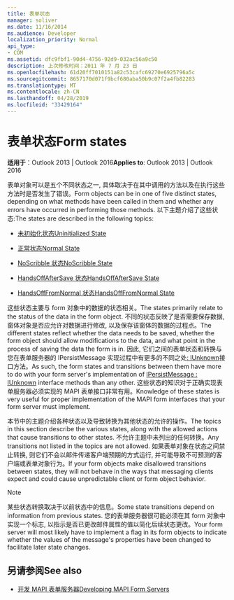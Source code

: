 ```yaml
---
title: 表单状态
manager: soliver
ms.date: 11/16/2014
ms.audience: Developer
localization_priority: Normal
api_type:
- COM
ms.assetid: dfc9fbf1-90d4-4756-92d9-032ac56a9c50
description: 上次修改时间：2011 年 7 月 23 日
ms.openlocfilehash: 61d20ff7010151a82c53cafc69270e6925796a5c
ms.sourcegitcommit: 8657170d071f9bcf680aba50b9c07f2a4fb82283
ms.translationtype: MT
ms.contentlocale: zh-CN
ms.lasthandoff: 04/28/2019
ms.locfileid: "33429164"
---
```

# <a name="form-states"></a><span data-ttu-id="eec1b-103">表单状态</span><span class="sxs-lookup"><span data-stu-id="eec1b-103">Form states</span></span>

<span data-ttu-id="eec1b-104">**适用于**：Outlook 2013 | Outlook 2016</span><span class="sxs-lookup"><span data-stu-id="eec1b-104">**Applies to**: Outlook 2013 | Outlook 2016</span></span> 
  
<span data-ttu-id="eec1b-105">表单对象可以是五个不同状态之一, 具体取决于在其中调用的方法以及在执行这些方法时是否发生了错误。</span><span class="sxs-lookup"><span data-stu-id="eec1b-105">Form objects can be in one of five distinct states, depending on what methods have been called in them and whether any errors have occurred in performing those methods.</span></span> <span data-ttu-id="eec1b-106">以下主题介绍了这些状态:</span><span class="sxs-lookup"><span data-stu-id="eec1b-106">The states are described in the following topics:</span></span>
  
- [<span data-ttu-id="eec1b-107">未初始化状态</span><span class="sxs-lookup"><span data-stu-id="eec1b-107">Uninitialized State</span></span>](uninitialized-state.md)
    
- [<span data-ttu-id="eec1b-108">正常状态</span><span class="sxs-lookup"><span data-stu-id="eec1b-108">Normal State</span></span>](normal-state.md)
    
- [<span data-ttu-id="eec1b-109">NoScribble 状态</span><span class="sxs-lookup"><span data-stu-id="eec1b-109">NoScribble State</span></span>](noscribble-state.md)
    
- [<span data-ttu-id="eec1b-110">HandsOffAfterSave 状态</span><span class="sxs-lookup"><span data-stu-id="eec1b-110">HandsOffAfterSave State</span></span>](handsoffaftersave-state.md)
    
- [<span data-ttu-id="eec1b-111">HandsOffFromNormal 状态</span><span class="sxs-lookup"><span data-stu-id="eec1b-111">HandsOffFromNormal State</span></span>](handsofffromnormal-state.md)
    
<span data-ttu-id="eec1b-112">这些状态主要与 form 对象中的数据的状态相关。</span><span class="sxs-lookup"><span data-stu-id="eec1b-112">The states primarily relate to the status of the data in the form object.</span></span> <span data-ttu-id="eec1b-113">不同的状态反映了是否需要保存数据, 窗体对象是否应允许对数据进行修改, 以及保存该窗体的数据的过程点。</span><span class="sxs-lookup"><span data-stu-id="eec1b-113">The different states reflect whether the data needs to be saved, whether the form object should allow modifications to the data, and what point in the process of saving the data the form is in.</span></span> <span data-ttu-id="eec1b-114">因此, 它们之间的表单状态和转换与您在表单服务器的 IPersistMessage 实现过程中有更多的不同之处[: IUnknown](ipersistmessageiunknown.md)接口方法。</span><span class="sxs-lookup"><span data-stu-id="eec1b-114">As such, the form states and transitions between them have more to do with your form server's implementation of [IPersistMessage : IUnknown](ipersistmessageiunknown.md) interface methods than any other.</span></span> <span data-ttu-id="eec1b-115">这些状态的知识对于正确实现表单服务器必须实现的 MAPI 表单接口非常有用。</span><span class="sxs-lookup"><span data-stu-id="eec1b-115">Knowledge of these states is very useful for proper implementation of the MAPI form interfaces that your form server must implement.</span></span> 
  
<span data-ttu-id="eec1b-116">本节中的主题介绍各种状态以及导致转换为其他状态的允许的操作。</span><span class="sxs-lookup"><span data-stu-id="eec1b-116">The topics in this section describe the various states, along with the allowed actions that cause transitions to other states.</span></span> <span data-ttu-id="eec1b-117">不允许主题中未列出的任何转换。</span><span class="sxs-lookup"><span data-stu-id="eec1b-117">Any transitions not listed in the topics are not allowed.</span></span> <span data-ttu-id="eec1b-118">如果表单对象在状态之间禁止转换, 则它们不会以邮件传递客户端预期的方式运行, 并可能导致不可预测的客户端或表单对象行为。</span><span class="sxs-lookup"><span data-stu-id="eec1b-118">If your form objects make disallowed transitions between states, they will not behave in the ways that messaging clients expect and could cause unpredictable client or form object behavior.</span></span>
  
> [!NOTE]
> <span data-ttu-id="eec1b-119">某些状态转换取决于以前状态中的信息。</span><span class="sxs-lookup"><span data-stu-id="eec1b-119">Some state transitions depend on information from previous states.</span></span> <span data-ttu-id="eec1b-120">您的表单服务器很可能必须在其 form 对象中实现一个标志, 以指示是否已更改邮件属性的值以简化后续状态更改。</span><span class="sxs-lookup"><span data-stu-id="eec1b-120">Your form server will most likely have to implement a flag in its form objects to indicate whether the values of the message's properties have been changed to facilitate later state changes.</span></span> 
  
## <a name="see-also"></a><span data-ttu-id="eec1b-121">另请参阅</span><span class="sxs-lookup"><span data-stu-id="eec1b-121">See also</span></span>

- [<span data-ttu-id="eec1b-122">开发 MAPI 表单服务器</span><span class="sxs-lookup"><span data-stu-id="eec1b-122">Developing MAPI Form Servers</span></span>](developing-mapi-form-servers.md)

